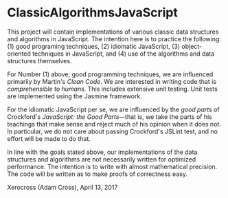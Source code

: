 # ClassicAlgorithmsJavaScript

<p>This project will contain implementations of various classic data
structures and algorithms in JavaScript.  The intention here is to
practice the following: (1) good programing techniques, (2) idiomatic
JavaScript, (3) object-oriented techniques in JavaScript, and (4) use
of the algorithms and data structures themselves.</p>

<p>For Number (1) above, good programming techniques, we are influenced
primarily by Martin's <i>Clean Code</i>.  We are interested in writing
code that is <em>comprehensible to humans</em>.  This includes 
extensive unit testing.  Unit tests are implemented using the Jasmine
framework.</p>

<p>For the idiomatic JavaScript
per se, we are influenced by the <em>good parts</em> of Crockford's
<i>JavaScript: the Good Parts</i>&mdash;that is, we take the parts of his
teachings that make sense and reject much of his opinion when it does not.
In particular, we do not care
about passing Crockford's JSLint test, and no effort will be made to do
that.</p>

<p>In line with the goals stated above, our implementations of the 
data structures and algorithms are not necessarily written for optimized
performance.  The intention is to write with almost mathematical 
precision.  The code will be written as to make proofs of correctness
easy.
</p>

<p>Xerocross (Adam Cross), April 13, 2017</p>
